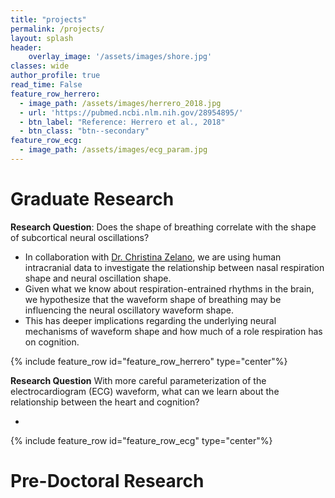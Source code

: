```yaml
---
title: "projects"
permalink: /projects/
layout: splash
header:
    overlay_image: '/assets/images/shore.jpg'
classes: wide
author_profile: true
read_time: False
feature_row_herrero:
  - image_path: /assets/images/herrero_2018.jpg
  - url: 'https://pubmed.ncbi.nlm.nih.gov/28954895/'
  - btn_label: "Reference: Herrero et al., 2018"
  - btn_class: "btn--secondary"
feature_row_ecg:
  - image_path: /assets/images/ecg_param.jpg
---
```


# Graduate Research

**Research Question**: Does the shape of breathing correlate with the shape of subcortical neural oscillations?

- In collaboration with [Dr. Christina Zelano](https://sites.northwestern.edu/zelano/), we are using human intracranial data to investigate the relationship between nasal respiration shape and neural oscillation shape.
- Given what we know about respiration-entrained rhythms in the brain, we hypothesize that the waveform shape of breathing may be influencing the neural oscillatory waveform shape. 
- This has deeper implications regarding the underlying neural mechanisms of waveform shape and how much of a role respiration has on cognition.

{% include feature_row id="feature_row_herrero" type="center"%}

**Research Question** With more careful parameterization of the electrocardiogram (ECG) waveform, what can we learn about the relationship between the heart and cognition?

- 

{% include feature_row id="feature_row_ecg" type="center"%}

# Pre-Doctoral Research





